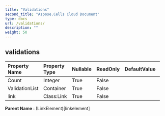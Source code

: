 ```yaml
---
title: "Validations"
second_title: "Aspose.Cells Cloud Document"
type: docs
url: /validations/
description: ""
weight: 50
---
```


## **validations**

 

| Property Name | Property Type | Nullable |  ReadOnly | DefaultValue | Description | 
| :- | :- | :- |:- |  :- | :- |
| Count | Integer | True |  False |  |  |  
| ValidationList | Container | True |  False |  |  |  
| link | Class:Link | True |  False |  |  |  

**Parent Name** : (LinkElement)[linkelement]

